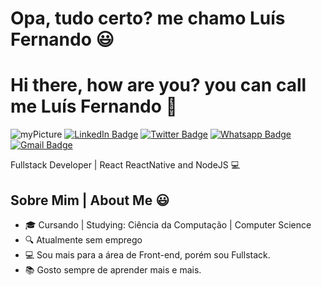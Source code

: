 # Opa, tudo certo? me chamo Luís Fernando 😃
# Hi there, how are you? you can call me Luís Fernando 👋


![myPicture](https://media-exp1.licdn.com/dms/image/C4D03AQFdBKZmUoGG1A/profile-displayphoto-shrink_200_200/0?e=1602115200&v=beta&t=RycNwG9_irjKyIjRYuAFaUXRp50N_riEMYz_S-Gnpks)
[![LinkedIn Badge](https://img.shields.io/badge/LinkedIn-Luis_Fernando-045FB4?style=flat-square&logo=LinkedIn&logoColor=white&link=https://www.linkedin.com/in/luís-fernando-matheus-corrêa-5764191a6)](https://www.linkedin.com/in/luís-fernando-matheus-corrêa-5764191a6) [![Twitter Badge](https://img.shields.io/badge/Twitter-@LFernandoMathC-0080ff?style=flat-square&logo=Twitter&logoColor=white&link=https://twitter.com/LFernandoMathC)](https://twitter.com/LFernandoMathC) [![Whatsapp Badge](https://img.shields.io/badge/WhatsApp-Send_Message-00FF00?style=flat-square&logo=Whatsapp&logoColor=white&link=https://api.whatsapp.com/send?phone=+5524999063796)](https://api.whatsapp.com/send?phone=+5524999063796) [![Gmail Badge](https://img.shields.io/badge/Gmail-luisfilipe.ac@gmail.com-FE2E2E?style=flat-square&logo=Gmail&logoColor=white&link=mailto:luisfilipe.ac@gmail.com)](mailto:luisfilipe.ac@gmail.com)

Fullstack Developer | React ReactNative and NodeJS 💻

## Sobre Mim | About Me 😃
- 🎓 Cursando | Studying: Ciência da Computação | Computer Science
- 🔍 Atualmente sem emprego
- 💻 Sou mais para a área de Front-end, porém sou Fullstack.
- 📚 Gosto sempre de aprender mais e mais.
